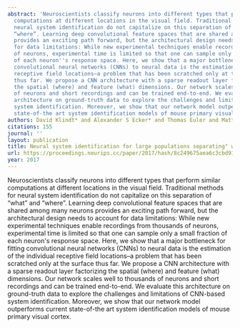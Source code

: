 ```yaml
---
abstract: 'Neuroscientists classify neurons into different types that perform similar
  computations at different locations in the visual field. Traditional methods for
  neural system identification do not capitalize on this separation of “what” and
  “where”. Learning deep convolutional feature spaces that are shared among many neurons
  provides an exciting path forward, but the architectural design needs to account
  for data limitations: While new experimental techniques enable recordings from thousands
  of neurons, experimental time is limited so that one can sample only a small fraction
  of each neuron''s response space. Here, we show that a major bottleneck for fitting
  convolutional neural networks (CNNs) to neural data is the estimation of the individual
  receptive field locations–a problem that has been scratched only at the surface
  thus far. We propose a CNN architecture with a sparse readout layer factorizing
  the spatial (where) and feature (what) dimensions. Our network scales well to thousands
  of neurons and short recordings and can be trained end-to-end. We evaluate this
  architecture on ground-truth data to explore the challenges and limitations of CNN-based
  system identification. Moreover, we show that our network model outperforms current
  state-of-the art system identification models of mouse primary visual cortex.'
authors: David Klindt* and Alexander S Ecker* and Thomas Euler and Matthias Bethge
citations: 155
journal: ''
layout: publication
title: Neural system identification for large populations separating" what" and" where"
url: https://proceedings.neurips.cc/paper/2017/hash/8c249675aea6c3cbd91661bbae767ff1-Abstract.html
year: 2017
---
```


Neuroscientists classify neurons into different types that perform similar computations at different locations in the visual field. Traditional methods for neural system identification do not capitalize on this separation of “what” and “where”. Learning deep convolutional feature spaces that are shared among many neurons provides an exciting path forward, but the architectural design needs to account for data limitations: While new experimental techniques enable recordings from thousands of neurons, experimental time is limited so that one can sample only a small fraction of each neuron's response space. Here, we show that a major bottleneck for fitting convolutional neural networks (CNNs) to neural data is the estimation of the individual receptive field locations–a problem that has been scratched only at the surface thus far. We propose a CNN architecture with a sparse readout layer factorizing the spatial (where) and feature (what) dimensions. Our network scales well to thousands of neurons and short recordings and can be trained end-to-end. We evaluate this architecture on ground-truth data to explore the challenges and limitations of CNN-based system identification. Moreover, we show that our network model outperforms current state-of-the art system identification models of mouse primary visual cortex.
